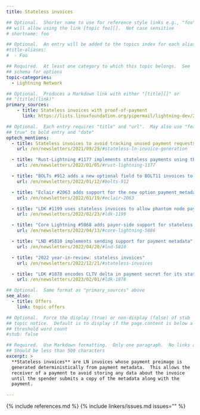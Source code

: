 ```yaml
---
title: Stateless invoices

## Optional.  Shorter name to use for reference style links e.g., "foo"
## will allow using the link [topic foo][].  Not case sensitive
# shortname: foo

## Optional.  An entry will be added to the topics index for each alias
#title-aliases:
#  - Foo

## Required.  At least one category to which this topic belongs.  See
## schema for options
topic-categories:
  - Lightning Network

## Optional.  Produces a Markdown link with either "[title][]" or
## "[title](link)"
primary_sources:
    - title: Stateless invoices with proof-of-payment
      link: https://lists.linuxfoundation.org/pipermail/lightning-dev/2021-September/003236.html

## Optional.  Each entry requires "title" and "url".  May also use "feature:
## true" to bold entry and "date"
optech_mentions:
  - title: Stateless invoices to avoid tracking unused payment requests
    url: /en/newsletters/2021/09/29/#stateless-ln-invoice-generation

  - title: "Rust-Lightning #1177 implements stateless payments using the payment secret field"
    url: /en/newsletters/2022/01/05/#rust-lightning-1177

  - title: "BOLTs #912 adds a new optional field to BOLT11 invoices to enable stateless payments"
    url: /en/newsletters/2022/01/12/#bolts-912

  - title: "Eclair #2063 adds support for the new option_payment_metadata invoice field"
    url: /en/newsletters/2022/01/19/#eclair-2063

  - title: "LDK #1199 uses stateless invoices to allow phantom node payments"
    url: /en/newsletters/2022/02/23/#ldk-1199

  - title: "Core Lightning #5068 adds payer-side support for stateless invoices"
    url: /en/newsletters/2022/04/13/#core-lightning-5086

  - title: "LND #5810 implements sending support for payment metadata"
    url: /en/newsletters/2022/04/20/#lnd-5810

  - title: "2022 year-in-review: stateless invoices"
    url: /en/newsletters/2022/12/21/#stateless-invoices

  - title: "LDK #1878 encodes CLTV delta in payment secret for its stateless invoices"
    url: /en/newsletters/2023/02/01/#ldk-1878

## Optional.  Same format as "primary_sources" above
see_also:
  - title: Offers
    link: topic offers

## Optional.  Force the display (true) or non-display (false) of stub
## topic notice.  Default is to display if the page.content is below a
## threshold word count
#stub: false

## Required.  Use Markdown formatting.  Only one paragraph.  No links allowed.
## Should be less than 500 characters
excerpt: >
  **Stateless invoices** are LN invoices whose payment preimage is
  generated deterministically from payment metadata.  This allows the
  receiver of a payment to avoid storing any data about the invoice
  until the spender submits a copy of the metadata along with the
  payment.

---
```


{% include references.md %}
{% include linkers/issues.md issues="" %}
